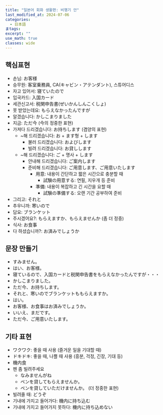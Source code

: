 ```yaml
---
title: "일본어 회화 생활편: 비행기 안"
last_modified_at: 2024-07-06
categories:
  - 日本語
まtags:
excerpt: ""
use_math: true
classes: wide
---
```


## 핵심표현
- 손님: お客様
- 승무원: 客室乗務員, CA(キャビン・アテンダント), 스튜어디스
- 자고 있어서: 寝ていたので
- 입국카드: 入国カード
- 세관신고서: 税関申告書(ぜいかんしんこくしょ)
- 못 받았는데요: もらえなかったんですが
- 알겠습니다: かしこまりました
- 지금: ただ今 (今의 정중한 표현)
- 가져다 드리겠습니다: お持ちします (겸양의 표현)
	- ~해 드리겠습니다: お + ます형 + します
		- 불러 드리겠습니다: およびします
		- 빌려 드리겠습니다: お貸しします
	- ~해 드리겠습니다: ご + 명사 + します
		- 안내해 드리겠습니다: ご案内します
		- 준비해 드리겠습니다: ご用意します、ご用意いたします
			- 用意: 내용이 간단하고 짧은 시간으로 충분할 때
				- 試験の用意する: 연필, 지우개 등 준비
			- 準備: 내용이 복잡하고 긴 시간을 요할 때
				- 試験の準備する: 오랜 기간 공부하여 준비
- 그리고: それと
- 추우니까: 寒いので
- 담요: ブランケット
- 주시겠어요?: もらえますか、もらえませんか (좀 더 정중)
- 식사: お食事
- 다 하셨습니까?: お済みでしょうか


## 문장 만들기
- すみません。
- はい、お客様。
- 寝ているので、入国カードと税関申告書をもらえなかったんですが・・・
- かしこまりました。
- ただ今、お持ちします。
- それと、寒いのでブランケットももらえますか。
- はい。
- お客様、お食事はお済みでしょうか。
- いいえ、まだです。
- ただ今、ご用意いたします。


## 기타 표현
- ワクワク: 좋을 때 사용 (즐거운 일을 기대할 때)
- ドキドキ: 좋을 때, 나쁠 때 사용 (흥분, 걱정, 긴장, 기대 등)
- 機内食
- 펜 좀 빌려주세요
	- なみませんがね
	- ペンを貸してもらえませんか。
	- ペンを貸していただけませんか。 (더 정중한 표현)
- 빌려줄 때: どうぞ
- 기내에 가지고 들어가다: 機内に持ち込む
- 기내에 가지고 들어가지 못하다: 機内に持ち込めない
